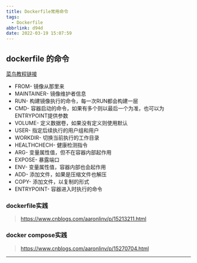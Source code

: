 ```yaml
---
title: Dockerfile常用命令
tags:
  - Dockerfile
abbrlink: d94d
date: 2022-03-19 15:07:59
---
```


## dockerfile 的命令
[菜鸟教程链接](https://www.runoob.com/docker/docker-dockerfile.html)

- FROM- 镜像从那里来
- MAINTAINER- 镜像维护者信息
- RUN- 构建镜像执行的命令，每一次RUN都会构建一层
- CMD- 容器启动的命令，如果有多个则以最后一个为准，也可以为ENTRYPOINT提供参数
- VOLUME- 定义数据卷，如果没有定义则使用默认
- USER- 指定后续执行的用户组和用户
- WORKDIR- 切换当前执行的工作目录
- HEALTHCHECH- 健康检测指令
- ARG- 变量属性值，但不在容器内部起作用
- EXPOSE- 暴露端口
- ENV- 变量属性值，容器内部也会起作用
- ADD- 添加文件，如果是压缩文件也解压
- COPY- 添加文件，以复制的形式
- ENTRYPOINT- 容器进入时执行的命令

### dockerfile实践
> https://www.cnblogs.com/aaronlinv/p/15213211.html

### docker compose实践
> https://www.cnblogs.com/aaronlinv/p/15270704.html


---